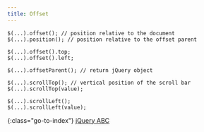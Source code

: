 ```yaml
---
title: Offset
---
```


    $(...).offset(); // position relative to the document
    $(...).position(); // position relative to the offset parent

    $(...).offset().top;
    $(...).offset().left;

    $(...).offsetParent(); // return jQuery object

    $(...).scrollTop(); // vertical position of the scroll bar
    $(...).scrollTop(value);

    $(...).scrollLeft();
    $(...).scrollLeft(value);


{:class="go-to-index"}
[jQuery ABC](index)
